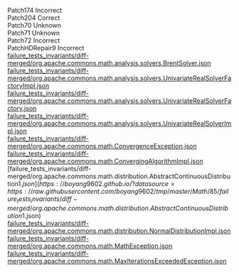 Patch174 Incorrect  
Patch204 Correct  
Patch70 Unknown  
Patch71 Unknown  
Patch72 Incorrect  
PatchHDRepair9 Incorrect  
[failure_tests_invariants/diff-merged/org.apache.commons.math.analysis.solvers.BrentSolver.json](https://boyang9602.github.io/?datasource=https://raw.githubusercontent.com/boyang9602/tmp/master/Math/85/failure_tests_invariants/diff-merged/org.apache.commons.math.analysis.solvers.BrentSolver.json)  
[failure_tests_invariants/diff-merged/org.apache.commons.math.analysis.solvers.UnivariateRealSolverFactoryImpl.json](https://boyang9602.github.io/?datasource=https://raw.githubusercontent.com/boyang9602/tmp/master/Math/85/failure_tests_invariants/diff-merged/org.apache.commons.math.analysis.solvers.UnivariateRealSolverFactoryImpl.json)  
[failure_tests_invariants/diff-merged/org.apache.commons.math.analysis.solvers.UnivariateRealSolverFactory.json](https://boyang9602.github.io/?datasource=https://raw.githubusercontent.com/boyang9602/tmp/master/Math/85/failure_tests_invariants/diff-merged/org.apache.commons.math.analysis.solvers.UnivariateRealSolverFactory.json)  
[failure_tests_invariants/diff-merged/org.apache.commons.math.analysis.solvers.UnivariateRealSolverImpl.json](https://boyang9602.github.io/?datasource=https://raw.githubusercontent.com/boyang9602/tmp/master/Math/85/failure_tests_invariants/diff-merged/org.apache.commons.math.analysis.solvers.UnivariateRealSolverImpl.json)  
[failure_tests_invariants/diff-merged/org.apache.commons.math.ConvergenceException.json](https://boyang9602.github.io/?datasource=https://raw.githubusercontent.com/boyang9602/tmp/master/Math/85/failure_tests_invariants/diff-merged/org.apache.commons.math.ConvergenceException.json)  
[failure_tests_invariants/diff-merged/org.apache.commons.math.ConvergingAlgorithmImpl.json](https://boyang9602.github.io/?datasource=https://raw.githubusercontent.com/boyang9602/tmp/master/Math/85/failure_tests_invariants/diff-merged/org.apache.commons.math.ConvergingAlgorithmImpl.json)  
[failure_tests_invariants/diff-merged/org.apache.commons.math.distribution.AbstractContinuousDistribution$1.json](https://boyang9602.github.io/?datasource=https://raw.githubusercontent.com/boyang9602/tmp/master/Math/85/failure_tests_invariants/diff-merged/org.apache.commons.math.distribution.AbstractContinuousDistribution$1.json)  
[failure_tests_invariants/diff-merged/org.apache.commons.math.distribution.NormalDistributionImpl.json](https://boyang9602.github.io/?datasource=https://raw.githubusercontent.com/boyang9602/tmp/master/Math/85/failure_tests_invariants/diff-merged/org.apache.commons.math.distribution.NormalDistributionImpl.json)  
[failure_tests_invariants/diff-merged/org.apache.commons.math.MathException.json](https://boyang9602.github.io/?datasource=https://raw.githubusercontent.com/boyang9602/tmp/master/Math/85/failure_tests_invariants/diff-merged/org.apache.commons.math.MathException.json)  
[failure_tests_invariants/diff-merged/org.apache.commons.math.MaxIterationsExceededException.json](https://boyang9602.github.io/?datasource=https://raw.githubusercontent.com/boyang9602/tmp/master/Math/85/failure_tests_invariants/diff-merged/org.apache.commons.math.MaxIterationsExceededException.json)  
